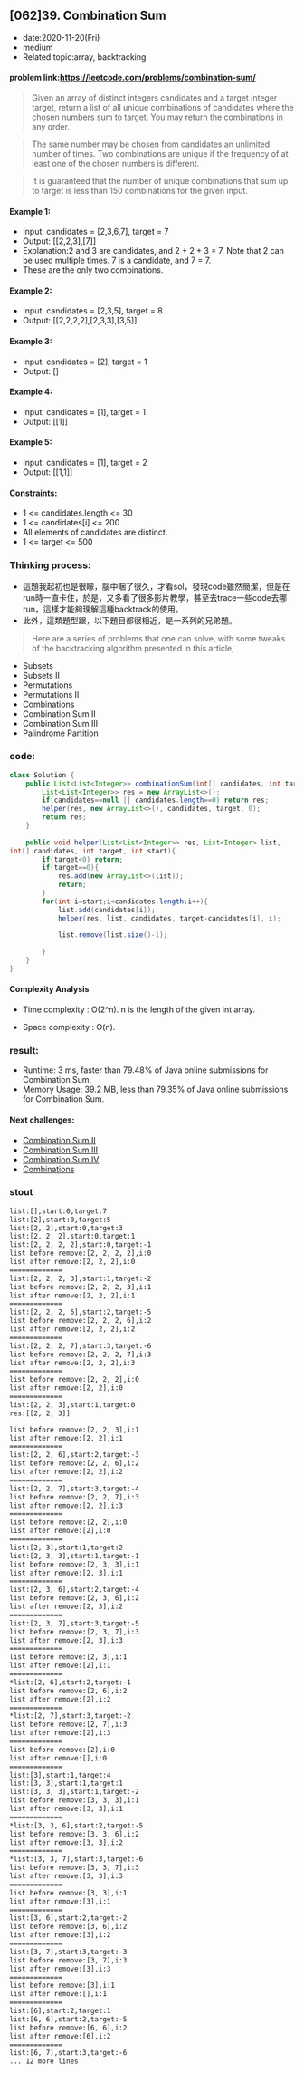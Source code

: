 ## [062]39. Combination Sum

- date:2020-11-20(Fri)
- medium
- Related topic:array, backtracking

#### problem link:https://leetcode.com/problems/combination-sum/

>Given an array of distinct integers candidates and a target integer target, return a list of all unique combinations of candidates where the chosen numbers sum to target. You may return the combinations in any order.

>The same number may be chosen from candidates an unlimited number of times. Two combinations are unique if the frequency of at least one of the chosen numbers is different.

>It is guaranteed that the number of unique combinations that sum up to target is less than 150 combinations for the given input.

 

#### Example 1:

- Input: candidates = [2,3,6,7], target = 7
- Output: [[2,2,3],[7]]
- Explanation:2 and 3 are candidates, and 2 + 2 + 3 = 7. Note that 2 can be used multiple times. 7 is a candidate, and 7 = 7.
- These are the only two combinations.
#### Example 2:

- Input: candidates = [2,3,5], target = 8
- Output: [[2,2,2,2],[2,3,3],[3,5]]
#### Example 3:

- Input: candidates = [2], target = 1
- Output: []
#### Example 4:

- Input: candidates = [1], target = 1
- Output: [[1]]
#### Example 5:

- Input: candidates = [1], target = 2
- Output: [[1,1]]
 

#### Constraints:

- 1 <= candidates.length <= 30
- 1 <= candidates[i] <= 200
- All elements of candidates are distinct.
- 1 <= target <= 500

### Thinking process:

- 這題我起初也是很矇，腦中睏了很久，才看sol，發現code雖然簡潔，但是在run時一直卡住，於是，又多看了很多影片教學，甚至去trace一些code去哪run，這樣才能夠理解這種backtrack的使用。
- 此外，這類題型跟，以下題目都很相近，是一系列的兄弟題。

> Here are a series of problems that one can solve, with some tweaks of the backtracking algorithm presented in this article,

- Subsets
- Subsets II
- Permutations
- Permutations II
- Combinations
- Combination Sum II
- Combination Sum III
- Palindrome Partition



### code:

```java
class Solution {
    public List<List<Integer>> combinationSum(int[] candidates, int target) {
        List<List<Integer>> res = new ArrayList<>();
        if(candidates==null || candidates.length==0) return res;
        helper(res, new ArrayList<>(), candidates, target, 0);
        return res;
    }
    
    public void helper(List<List<Integer>> res, List<Integer> list, 
int[] candidates, int target, int start){
        if(target<0) return;
        if(target==0){
            res.add(new ArrayList<>(list));
            return;
        }
        for(int i=start;i<candidates.length;i++){
            list.add(candidates[i]);
            helper(res, list, candidates, target-candidates[i], i);
     
            list.remove(list.size()-1);
           
        }
    }
}
```
#### Complexity Analysis

- Time complexity : O(2^n). n is the length of the given int array.

- Space complexity : O(n). 

### result:

- Runtime: 3 ms, faster than 79.48% of Java online submissions for Combination Sum.
- Memory Usage: 39.2 MB, less than 79.35% of Java online submissions for Combination Sum.
#### Next challenges:
- [Combination Sum II](https://leetcode.com/problems/combination-sum-ii/)
- [Combination Sum III](https://leetcode.com/problems/combination-sum-iii/)
- [Combination Sum IV](https://leetcode.com/problems/combination-sum-iv/)
- [Combinations](https://leetcode.com/problems/combinations/)

### stout

```txt
list:[],start:0,target:7
list:[2],start:0,target:5
list:[2, 2],start:0,target:3
list:[2, 2, 2],start:0,target:1
list:[2, 2, 2, 2],start:0,target:-1
list before remove:[2, 2, 2, 2],i:0
list after remove:[2, 2, 2],i:0
=============
list:[2, 2, 2, 3],start:1,target:-2
list before remove:[2, 2, 2, 3],i:1
list after remove:[2, 2, 2],i:1
=============
list:[2, 2, 2, 6],start:2,target:-5
list before remove:[2, 2, 2, 6],i:2
list after remove:[2, 2, 2],i:2
=============
list:[2, 2, 2, 7],start:3,target:-6
list before remove:[2, 2, 2, 7],i:3
list after remove:[2, 2, 2],i:3
=============
list before remove:[2, 2, 2],i:0
list after remove:[2, 2],i:0
=============
list:[2, 2, 3],start:1,target:0
res:[[2, 2, 3]]

list before remove:[2, 2, 3],i:1
list after remove:[2, 2],i:1
=============
list:[2, 2, 6],start:2,target:-3
list before remove:[2, 2, 6],i:2
list after remove:[2, 2],i:2
=============
list:[2, 2, 7],start:3,target:-4
list before remove:[2, 2, 7],i:3
list after remove:[2, 2],i:3
=============
list before remove:[2, 2],i:0
list after remove:[2],i:0
=============
list:[2, 3],start:1,target:2
list:[2, 3, 3],start:1,target:-1
list before remove:[2, 3, 3],i:1
list after remove:[2, 3],i:1
=============
list:[2, 3, 6],start:2,target:-4
list before remove:[2, 3, 6],i:2
list after remove:[2, 3],i:2
=============
list:[2, 3, 7],start:3,target:-5
list before remove:[2, 3, 7],i:3
list after remove:[2, 3],i:3
=============
list before remove:[2, 3],i:1
list after remove:[2],i:1
=============
*list:[2, 6],start:2,target:-1
list before remove:[2, 6],i:2
list after remove:[2],i:2
=============
*list:[2, 7],start:3,target:-2
list before remove:[2, 7],i:3
list after remove:[2],i:3
=============
list before remove:[2],i:0
list after remove:[],i:0
=============
list:[3],start:1,target:4
list:[3, 3],start:1,target:1
list:[3, 3, 3],start:1,target:-2
list before remove:[3, 3, 3],i:1
list after remove:[3, 3],i:1
=============
*list:[3, 3, 6],start:2,target:-5
list before remove:[3, 3, 6],i:2
list after remove:[3, 3],i:2
=============
*list:[3, 3, 7],start:3,target:-6
list before remove:[3, 3, 7],i:3
list after remove:[3, 3],i:3
=============
list before remove:[3, 3],i:1
list after remove:[3],i:1
=============
list:[3, 6],start:2,target:-2
list before remove:[3, 6],i:2
list after remove:[3],i:2
=============
list:[3, 7],start:3,target:-3
list before remove:[3, 7],i:3
list after remove:[3],i:3
=============
list before remove:[3],i:1
list after remove:[],i:1
=============
list:[6],start:2,target:1
list:[6, 6],start:2,target:-5
list before remove:[6, 6],i:2
list after remove:[6],i:2
=============
list:[6, 7],start:3,target:-6
... 12 more lines
```




